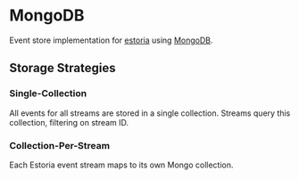 # MongoDB

Event store implementation for [estoria](https://github.com/go-estoria/estoria) using [MongoDB](https://www.mongodb.com).

## Storage Strategies

### Single-Collection

All events for all streams are stored in a single collection. Streams query this collection, filtering on stream ID.

### Collection-Per-Stream

Each Estoria event stream maps to its own Mongo collection.
